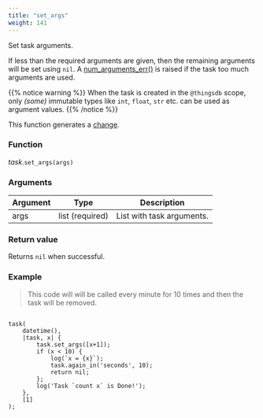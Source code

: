 ```yaml
---
title: "set_args"
weight: 141
---
```


Set task arguments.

If less than the required arguments are given, then the remaining arguments will
be set using `nil`. A [num_arguments_err()](../../../errors/num_arguments_err) is raised if the task too much arguments are used.

{{% notice warning %}}
When the task is created in the `@thingsdb` scope, only *(some)* immutable types like `int`, `float`, `str` etc. can be used as argument values.
{{% /notice %}}

This function generates a [change](../../../overview/changes).

### Function

*task*.`set_args(args)`

### Arguments

Argument | Type | Description
-------- | ---- | -----------
args | list (required) | List with task arguments.

### Return value

Returns `nil` when successful.

### Example

> This code will will be called every minute for 10 times and then the task will be removed.

```thingsdb,should_pass

task(
    datetime(),
    |task, x| {
        task.set_args([x+1]);
        if (x < 10) {
            log(`x = {x}`);
            task.again_in('seconds', 10);
            return nil;
        };
        log('Task `count x` is Done!');
    },
    [1]
);

```
